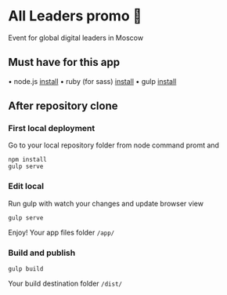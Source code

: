 # All Leaders promo :rocket:
Event for global digital leaders in Moscow

## Must have for this app
• node.js [install](https://nodejs.org/en/download/)
• ruby (for sass) [install](https://www.ruby-lang.org/en/downloads/)
• gulp [install](https://www.npmjs.com/package/gulp)

## After repository clone

### First local deployment
Go to your local repository folder from node command promt and
```terminal
npm install
gulp serve
```

### Edit local
Run gulp with watch your changes and update browser view 
```terminal
gulp serve
```
Enjoy! Your app files folder `/app/`

### Build and publish
```terminal
gulp build
```
Your build destination folder `/dist/`
